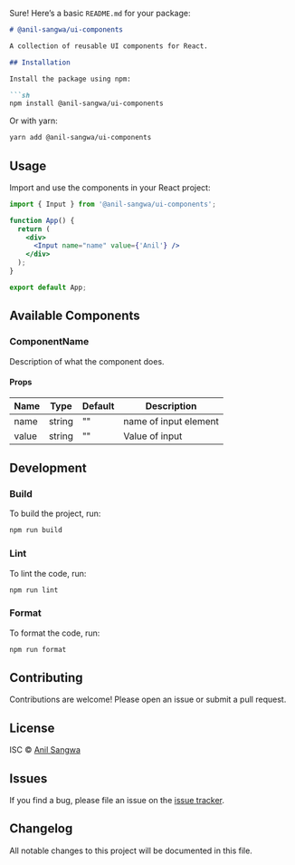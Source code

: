 Sure! Here’s a basic `README.md` for your package:

```markdown
# @anil-sangwa/ui-components

A collection of reusable UI components for React.

## Installation

Install the package using npm:

```sh
npm install @anil-sangwa/ui-components
```

Or with yarn:

```sh
yarn add @anil-sangwa/ui-components
```

## Usage

Import and use the components in your React project:

```jsx
import { Input } from '@anil-sangwa/ui-components';

function App() {
  return (
    <div>
      <Input name="name" value={'Anil'} />
    </div>
  );
}

export default App;
```

## Available Components

### ComponentName

Description of what the component does.

#### Props

| Name   | Type   | Default | Description                  |
|--------|--------|---------|------------------------------|
| name   | string | ""      | name of input element        |
| value  | string | ""      | Value of input               |

## Development

### Build

To build the project, run:

```sh
npm run build
```

### Lint

To lint the code, run:

```sh
npm run lint
```

### Format

To format the code, run:

```sh
npm run format
```

## Contributing

Contributions are welcome! Please open an issue or submit a pull request.

## License

ISC © [Anil Sangwa](mailto:ansangwa31@gmail.com)

## Issues

If you find a bug, please file an issue on the [issue tracker](https://github.com/anilsangwa/ui-components/issues).

## Changelog

All notable changes to this project will be documented in this file.